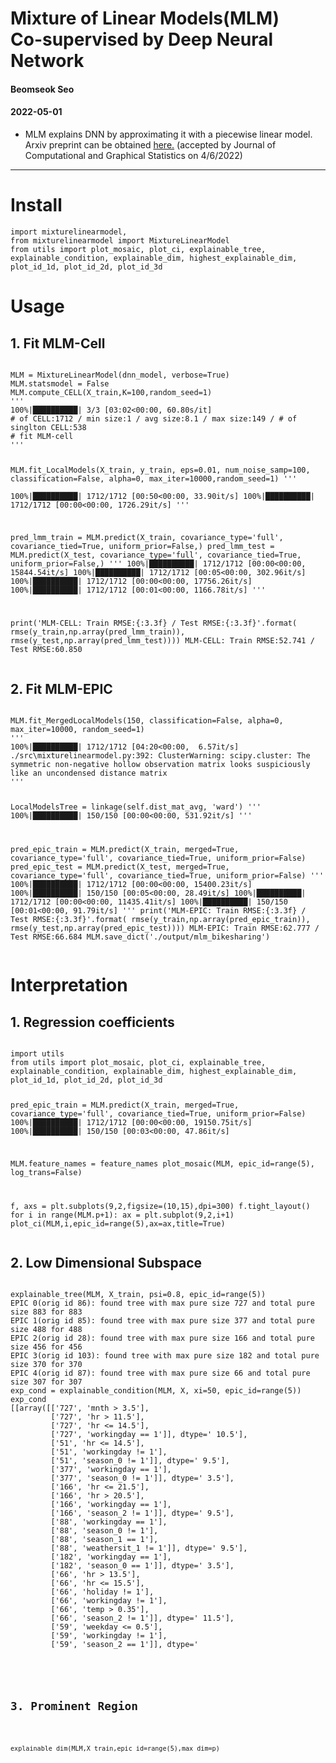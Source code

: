 # Mixture of Linear Models(MLM) <br> Co-supervised by Deep Neural Network
<h4 class="author">Beomseok Seo</h4>
<h4 class="date">2022-05-01</h4>

- MLM explains DNN by approximating it with a piecewise linear model.
Arxiv preprint can be obtained <a href="https://arxiv.org/abs/2108.04035">here.</a>
(accepted by Journal of Computational and Graphical Statistics on 4/6/2022)

---

<h1 class="title toc-ignore">Install</h1>
            <pre><code>import mixturelinearmodel,
from mixturelinearmodel import MixtureLinearModel
from utils import plot_mosaic, plot_ci, explainable_tree, explainable_condition, explainable_dim, highest_explainable_dim, plot_id_1d, plot_id_2d, plot_id_3d
</code></pre>

<h1 class="title toc-ignore">Usage</h1>
<div>
<h2>1. Fit MLM-Cell</h2>
<pre><code>
MLM = MixtureLinearModel(dnn_model, verbose=True)
MLM.statsmodel = False
MLM.compute_CELL(X_train,K=100,random_seed=1)
'''
100%|██████████| 3/3 [03:02<00:00, 60.80s/it]
# of CELL:1712 / min size:1 / avg size:8.1 / max size:149 / # of singlton CELL:538
# fit MLM-cell
'''
            
MLM.fit_LocalModels(X_train, y_train, 
                    eps=0.01, num_noise_samp=100, 
                    classification=False, alpha=0, max_iter=10000,random_seed=1)
'''            
100%|██████████| 1712/1712 [00:50<00:00, 33.90it/s]
100%|██████████| 1712/1712 [00:00<00:00, 1726.29it/s]
'''
            
pred_lmm_train = MLM.predict(X_train, covariance_type='full', covariance_tied=True, uniform_prior=False,)
pred_lmm_test = MLM.predict(X_test, covariance_type='full', covariance_tied=True, uniform_prior=False,)
'''
100%|██████████| 1712/1712 [00:00<00:00, 15844.54it/s]
100%|██████████| 1712/1712 [00:05<00:00, 302.96it/s]
100%|██████████| 1712/1712 [00:00<00:00, 17756.26it/s]
100%|██████████| 1712/1712 [00:01<00:00, 1166.78it/s]
'''
            
print('MLM-CELL: Train RMSE:{:3.3f} / Test RMSE:{:3.3f}'.format(
            rmse(y_train,np.array(pred_lmm_train)),
            rmse(y_test,np.array(pred_lmm_test))))
MLM-CELL: Train RMSE:52.741 / Test RMSE:60.850
</code></pre>
</div>
<div>
<h2>2. Fit MLM-EPIC</h2>
<pre><code>
MLM.fit_MergedLocalModels(150, classification=False, alpha=0, max_iter=10000, random_seed=1)
'''
100%|██████████| 1712/1712 [04:20<00:00,  6.57it/s]
./src\mixturelinearmodel.py:392: ClusterWarning: scipy.cluster: The symmetric non-negative hollow observation matrix looks suspiciously like an uncondensed distance matrix
'''

LocalModelsTree = linkage(self.dist_mat_avg, 'ward')
'''
100%|██████████| 150/150 [00:00<00:00, 531.92it/s]
'''
            
pred_epic_train = MLM.predict(X_train,  merged=True, covariance_type='full', covariance_tied=True, uniform_prior=False)
pred_epic_test = MLM.predict(X_test, merged=True, covariance_type='full', covariance_tied=True, uniform_prior=False)
'''
100%|██████████| 1712/1712 [00:00<00:00, 15400.23it/s]
100%|██████████| 150/150 [00:05<00:00, 28.49it/s]
100%|██████████| 1712/1712 [00:00<00:00, 11435.41it/s]
100%|██████████| 150/150 [00:01<00:00, 91.79it/s]
'''
print('MLM-EPIC: Train RMSE:{:3.3f} / Test RMSE:{:3.3f}'.format(
            rmse(y_train,np.array(pred_epic_train)),
            rmse(y_test,np.array(pred_epic_test))))
MLM-EPIC: Train RMSE:62.777 / Test RMSE:66.684
MLM.save_dict('./output/mlm_bikesharing')
</code></pre>

<h1 class="title toc-ignore">Interpretation</h1>
 
<div id="step2" class="section level2">
<h2>1. Regression coefficients</h2>
<pre><code>            
import utils
from utils import plot_mosaic, plot_ci, explainable_tree, explainable_condition, explainable_dim, highest_explainable_dim, plot_id_1d, plot_id_2d, plot_id_3d

pred_epic_train = MLM.predict(X_train,  merged=True, covariance_type='full', covariance_tied=True, uniform_prior=False)
100%|██████████| 1712/1712 [00:00<00:00, 19150.75it/s]
100%|██████████| 150/150 [00:03<00:00, 47.86it/s]

MLM.feature_names = feature_names
plot_mosaic(MLM, epic_id=range(5), log_trans=False)

f, axs = plt.subplots(9,2,figsize=(10,15),dpi=300)
f.tight_layout()
for i in range(MLM.p+1):
    ax = plt.subplot(9,2,i+1)
    plot_ci(MLM,i,epic_id=range(5),ax=ax,title=True)
</code></pre>
</div>
<div>            
<h2>2. Low Dimensional Subspace</h2>
<pre><code>   
explainable_tree(MLM, X_train, psi=0.8, epic_id=range(5))
EPIC 0(orig id 86): found tree with max pure size 727 and total pure size 883 for 883
EPIC 1(orig id 85): found tree with max pure size 377 and total pure size 488 for 488
EPIC 2(orig id 28): found tree with max pure size 166 and total pure size 456 for 456
EPIC 3(orig id 103): found tree with max pure size 182 and total pure size 370 for 370
EPIC 4(orig id 87): found tree with max pure size 66 and total pure size 307 for 307
exp_cond = explainable_condition(MLM, X, xi=50, epic_id=range(5))
exp_cond
[[array([['727', 'mnth > 3.5'],
         ['727', 'hr > 11.5'],
         ['727', 'hr <= 14.5'],
         ['727', 'workingday == 1']], dtype='<U21')],
 [array([['51', 'yr != 1'],
         ['51', 'mnth <= 2.5'],
         ['51', 'hr > 10.5'],
         ['51', 'hr <= 14.5'],
         ['51', 'workingday != 1'],
         ['51', 'season_0 != 1']], dtype='<U21'),
  array([['377', 'mnth <= 3.5'],
         ['377', 'hr <= 14.5'],
         ['377', 'hr > 9.5'],
         ['377', 'workingday == 1'],
         ['377', 'season_0 != 1']], dtype='<U21')],
 [array([['166', 'mnth > 3.5'],
         ['166', 'hr <= 21.5'],
         ['166', 'hr > 20.5'],
         ['166', 'workingday == 1'],
         ['166', 'season_2 != 1']], dtype='<U21')],
 [array([['88', 'hr <= 10.5'],
         ['88', 'hr > 9.5'],
         ['88', 'workingday == 1'],
         ['88', 'season_0 != 1'],
         ['88', 'season_1 == 1'],
         ['88', 'weathersit_1 != 1']], dtype='<U21'),
  array([['182', 'hr <= 11.5'],
         ['182', 'hr > 9.5'],
         ['182', 'workingday == 1'],
         ['182', 'season_0 == 1']], dtype='<U21')],
 [array([['66', 'yr != 1'],
         ['66', 'mnth > 3.5'],
         ['66', 'hr > 13.5'],
         ['66', 'hr <= 15.5'],
         ['66', 'holiday != 1'],
         ['66', 'workingday != 1'],
         ['66', 'temp > 0.35'],
         ['66', 'season_2 != 1']], dtype='<U21'),
  array([['59', 'hr <= 14.5'],
         ['59', 'hr > 11.5'],
         ['59', 'weekday <= 0.5'],
         ['59', 'workingday != 1'],
         ['59', 'season_2 == 1']], dtype='<U21')]]
</code></pre>
</div>
<div>
<h2>3. Prominent Region</h2>         
<pre><code> 
explainable_dim(MLM,X_train,epic_id=range(5),max_dim=p) 
</code></pre>
</div>
